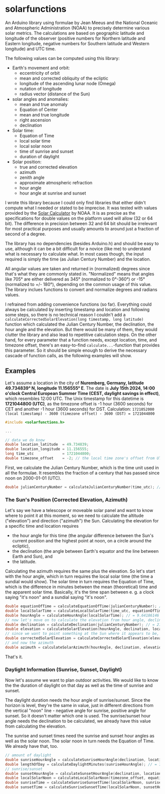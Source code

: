 # solarfunctions
An Arduino library using formulae by Jean Meeus and the National Oceanic and Atmospheric Administration (NOAA) to precisely determine various solar metrics. The calculations are based on geographic latitude and longitude of the observer (positive numbers for Northern latitude and Eastern longitude, negative numbers for Southern latitude and Western longitude) and UTC time.

The following values can be computed using this library:
- Earth's movement and orbit:
  - eccentricity of orbit
  - mean and corrected obliquity of the ecliptic
  - longitude of the ascending lunar node (Omega)
  - nutation of longitude
  - radius vector (distance of the Sun)
- solar angles and anomalies:
  - mean and true anomaly
  - Equation of Center
  - mean and true longitude
  - right ascension
  - declination
- Solar time:
  - Equation of Time
  - local solar time
  - local solar noon
  - time of sunrise and sunset
  - duration of daylight
- Solar position:
  - true and corrected elevation
  - azimuth
  - zenith angle
  - approximate atmospheric refraction
  - hour angle
  - hour angle at sunrise and sunset

I wrote this library because I could only find libraries that either didn't compute what I needed or stated to be imprecise. It was tested with values provided by the [Solar Calculator](https://gml.noaa.gov/grad/solcalc/) by NOAA. It is as precise as the specifications for double values on the platform used will allow (32 or 64 bit). The difference in precision between 32 and 64 bit should be irrelevant for most practical purposes and usually amounts to around just a fraction of second of a degree.

The library has no dependencies (besides Arduino.h) and should be easy to use, although it can be a bit difficult for a novice (like me) to understand what is necessary to calculate what. In most cases though, the input required is simply the time (as Julian Century Number) and the location.

All angular values are taken and returned in (normalized) degrees since that's what they are commonly stated in. "Normalized" means that angles like 705° are either delivered as 345° (normalized to 0°-360°) or -15° (normalized to +/- 180°), depending on the common usage of this value. The library inclues functions to convert and normalize degrees and radians values.

I refrained from adding convenience functions (so far). Everything could always be calculated by inserting timestamp and location and following some steps, so there is no technical reason I couldn't add a `calculateCorrectedSolarElevation(long timestamp, long latitude)` function which calculated the Julian Century Number, the declination, the hour angle and the elevation. But there would be many of them, they would clutter the library and also lead to repetitive calculation steps. On the other hand, for every parameter that a function needs, except location, time, and timezone offset, there's an easy-to-find `calculate...`-function that provides this parameter. So it should be simple enough to derive the necessary cascade of function calls, as the following examples will show.

## Examples
Let's assume a location in the city of **Nuremberg, Germany, latitude 49.734839° N, longitude 11.156555° E**. The date is **July 15th 2024, 14:00 o'clock Central European Summer Time (CEST, daylight savings in effect)**, which resembles 12:00 UTC. The Unix timestamp for this datetime is **1721044800 (UTC)**, as the timezone offset is -1 hour (3600 seconds) for CET and another -1 hour (3600 seconds) for DST. Calculation: `1721052000 (local timestamp) - 3600 (timezone offset) - 3600 (DST) = 1721044800`

```c
#include <solarfunctions.h>

...

// data we do know
double location_latitude  = 49.734839;
double location_longitude = 11.156555;
long time_utc             = 1721044800;
double timezone_offset    = -2; // the local time zone's offset from UTC. -1 hour for CET, -1 hour for DST.
```

First, we calculate the Julian Century Number, which is the time unit used in all the formulae. It resembles the fraction of a century that has passed since noon on 2000-01-01 (UTC).

```c
double julianCenturyNumber = calculateJulianCenturyNumber(time_utc); // = 0.24536619
```

### The Sun's Position (Corrected Elevation, Azimuth)</h3>
Let's say we have a telescope or moveable solar panel and want to know where to point it at this moment, so we need to calculate the altitude ("elevation") and direction ("azimuth") the Sun. Calculating the elevation for a specific time and location requires
- the hour angle for this time (the angular difference between the Sun's current position and the highest point at noon, on a circle around the ecliptic),</li>
- the declination (the angle between Earth's equator and the line between Earth and Sun), and</li>
- the latitude.

Calculating the azimuth requires the same plus the elevation. So let's start with the hour angle, which in turn requires the local solar time (the time a sundial would show). The solar time in turn requires the Equation of Time, which is the difference in minutes between the mean  (theoretical) time and the apparent solar time. Basically, it's the time span between e.&nbsp;g. a clock saying &quot;it's noon&quot; and a sundial saying &quot;it's noon&quot;.</p>

```c
double equationOfTime = calculateEquationOfTime(julianCenturyNumber); // let's start with the Equation of Time: = -6.05877415 minutes
double localSolarTime = calculateLocalSolarTime(time_utc, equationOfTime, location_longitude); // = 12.64279076 hours
double hourAngle = calculateHourAngle(localSolarTime); // = 9.64186146 degrees
// now let's move on to calculate the elevation from hour angle, declination and latitude: 
double declination = calculateDeclination(julianCenturyNumber); // = 21.39538652 degrees
double elevation = calculateSolarElevation(hourAngle, declination, location_latitude); // = 60.65093229 degrees
// since we want to point something at the Sun where it appears to be, not where it physically is, so we need to get the elevation corrected for atmospheric refraction
double correctedSolarElevation = calculateCorrectedSolarElevation(elevation); // =  60.66000374 degrees
// and now the azimuth
double azimuth = calculateSolarAzimuth(hourAngle, declination, elevation, location_latitude); // 89.71348454 degrees
```
That's it.

### Daylight Information (Sunrise, Sunset, Daylight)
Now let's assume we want to plan outdoor activities. We would like to know the the duration of daylight on that day as well as the time of sunrise and sunset.

The daylight duration needs the hour angle of sunrise/sunset. Since the horizon is level, they're the same in value, just in different directions from the vertical "noon" line - negative angle for sunrise, positive angle for sunset. So it doesn't matter which one is used. The sunrise/sunset hour angle needs the declination to be calculated, we already have this value from calculating the elevation.

The sunrise and sunset times need the sunrise and sunset hour angles as well as the solar noon. The solar noon in turn needs the Equation of Time. We already have that, too.

```c
// amount of daylight
double sunriseHourAngle = calculateSunriseHourAngle(declination, location_latitude); // = -119.03050254 degrees
double lengthOfDay = calculateDaylightMinutes(sunriseHourAngle); // = 726.66423054 minutes
// sunrise/sunset
double sunsetHourAngle = calculateSunsetHourAngle(declination, location_latitude);  // = 119.03050254 degrees
double localSolarNoon = calculateLocalSolarNoon(timezone_offset, equationOfTime, location_longitude); // 0.55655038 of a day --> 0.55655 * 24 = 13.3572 hours (13:21 local time)
double sunriseTime = calculateSunriseSunsetTime(localSolarNoon, sunriseHourAngle); // = 0.22593435 of a day --> 0.22593 * 24 = 5.42232 hours (05:25:20 local time)
double sunsetTime = calculateSunriseSunsetTime(localSolarNoon, sunsetHourAngle); // = 0.88745492 of a day --> 0.88745 * 24 = 21.2988 hours (21:17:56 local time)
```
